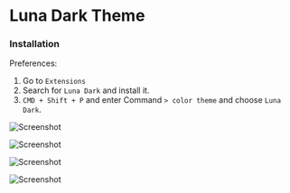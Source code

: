 # Luna Dark Theme

### Installation

Preferences:

1. Go to `Extensions`
2. Search for `Luna Dark` and install it.
3. `CMD + Shift + P` and enter Command `> color theme` and choose `Luna Dark`.

![Screenshot](images/ss1?raw=true)

![Screenshot](images/ss2?raw=true)

![Screenshot](images/ss3?raw=true)

![Screenshot](images/ss4?raw=true)
